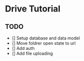 # Drive Tutorial

## TODO

- [] Setup database and data model
- [] Move foldrer open state to url
- [] Add auth
- [] Add file uploading
